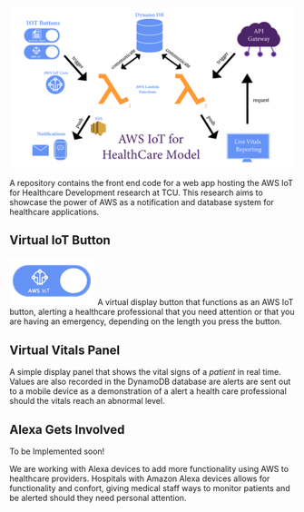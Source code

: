 <p align="center">
  <img src="images/diagram.png">
</p>
A repository contains the front end code for a web app hosting the AWS IoT for Healthcare Development research at TCU. This research aims to showcase the power of AWS as a notification and database system for healthcare applications.


## Virtual IoT Button
<img src="images/aws-iot-btn.png" width=30% height=30%>
A virtual display button that functions as an AWS IoT button, alerting a healthcare professional that you need attention or that you are having an emergency, depending on the length you press the button. 

## Virtual Vitals Panel
A simple display panel that shows the vital signs of a *patient* in real time. Values are also recorded in the DynamoDB database are alerts are sent out to a mobile device as a demonstration of a alert a health care professional should the vitals reach an abnormal level.

## Alexa Gets Involved
To be Implemented soon!

We are working with Alexa devices to add more functionality using AWS to healthcare providers. Hospitals with Amazon Alexa devices allows for functionality and confort, giving medical staff ways to monitor patients and be alerted should they need personal attention.
